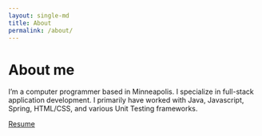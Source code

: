 ```yaml
---
layout: single-md
title: About
permalink: /about/
---
```



# About me

I’m a computer programmer based in Minneapolis. I specialize in full-stack application development. I primarily have worked with Java, Javascript, Spring, HTML/CSS, and various Unit Testing frameworks.

[Resume](/assets/resume_1_pg.pdf)
